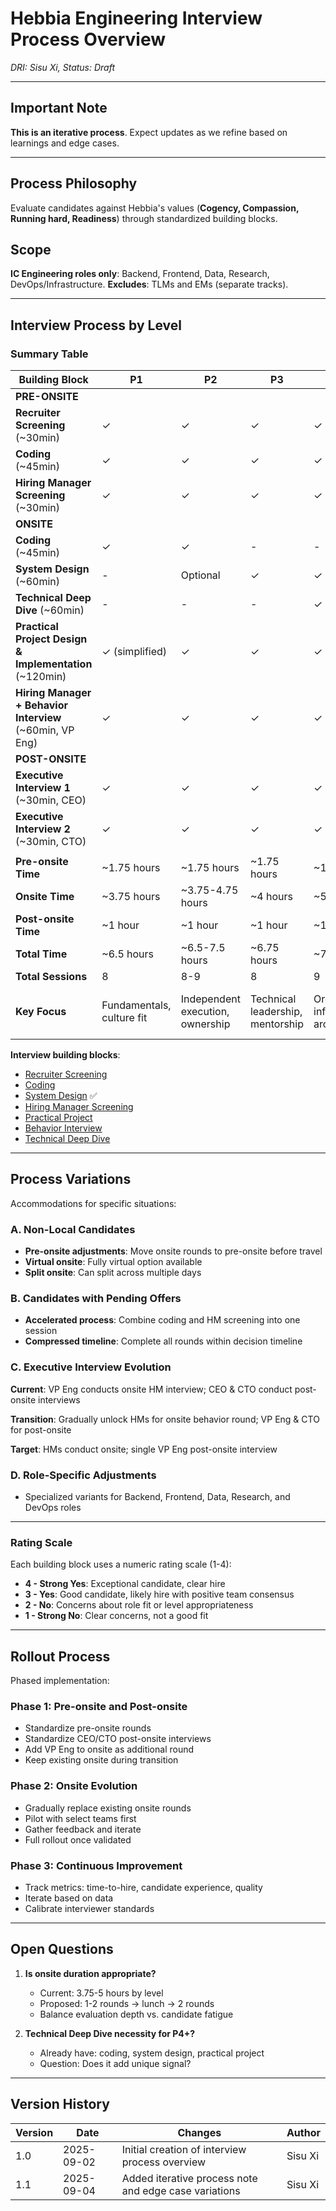 # Hebbia Engineering Interview Process Overview

*DRI: Sisu Xi, Status: Draft*

---

## Important Note

**This is an iterative process**. Expect updates as we refine based on learnings and edge cases.

---

## Process Philosophy

Evaluate candidates against Hebbia's values (**Cogency, Compassion, Running hard, Readiness**) through standardized building blocks.

## Scope

**IC Engineering roles only**: Backend, Frontend, Data, Research, DevOps/Infrastructure.
**Excludes**: TLMs and EMs (separate tracks).

---

## Interview Process by Level

### Summary Table

| Building Block | P1 | P2 | P3 | P4 | P5 | P6 |
|---|---|---|---|---|---|---|
| **PRE-ONSITE** | | | | | | |
| **Recruiter Screening** (~30min) | ✓ | ✓ | ✓ | ✓ | ✓ | ✓ |
| **Coding** (~45min) | ✓ | ✓ | ✓ | ✓ | ✓ | ✓ |
| **Hiring Manager Screening** (~30min) | ✓ | ✓ | ✓ | ✓ | ✓ | ✓ |
| **ONSITE** | | | | | | |
| **Coding** (~45min) | ✓ | ✓ | - | - | - | - |
| **System Design** (~60min) | - | Optional | ✓ | ✓ | ✓ | ✓ |
| **Technical Deep Dive** (~60min) | - | - | - | ✓ | ✓ | ✓ |
| **Practical Project Design & Implementation** (~120min) | ✓ (simplified) | ✓ | ✓ | ✓ | ✓ | ✓ |
| **Hiring Manager + Behavior Interview** (~60min, VP Eng) | ✓ | ✓ | ✓ | ✓ | ✓ | ✓ |
| **POST-ONSITE** | | | | | | |
| **Executive Interview 1** (~30min, CEO) | ✓ | ✓ | ✓ | ✓ | ✓ | ✓ |
| **Executive Interview 2** (~30min, CTO) | ✓ | ✓ | ✓ | ✓ | ✓ | ✓ |
| | | | | | | |
| **Pre-onsite Time** | ~1.75 hours | ~1.75 hours | ~1.75 hours | ~1.75 hours | ~1.75 hours | ~1.75 hours |
| **Onsite Time** | ~3.75 hours | ~3.75-4.75 hours | ~4 hours | ~5 hours | ~5 hours | ~5 hours |
| **Post-onsite Time** | ~1 hour | ~1 hour | ~1 hour | ~1 hour | ~1 hour | ~1 hour |
| **Total Time** | ~6.5 hours | ~6.5-7.5 hours | ~6.75 hours | ~7.75 hours | ~7.75 hours | ~7.75 hours |
| **Total Sessions** | 8 | 8-9 | 8 | 9 | 9 | 9 |
| **Key Focus** | Fundamentals, culture fit | Independent execution, ownership | Technical leadership, mentorship | Organizational influence, architecture | Company-wide impact, vision | Industry leadership, transformation |

**Interview building blocks**:
- [Recruiter Screening](./recruiter_screening.md)
- [Coding](./coding.md)
- [System Design](./System_Design_Interview_Guidelines.md) ✅
- [Hiring Manager Screening](./hiring_manager_screening.md)
- [Practical Project](./practical_project.md)
- [Behavior Interview](./behavior_interview.md)
- [Technical Deep Dive](./technical_deep_dive.md)

---

## Process Variations

Accommodations for specific situations:

### A. Non-Local Candidates
- **Pre-onsite adjustments**: Move onsite rounds to pre-onsite before travel
- **Virtual onsite**: Fully virtual option available
- **Split onsite**: Can split across multiple days

### B. Candidates with Pending Offers
- **Accelerated process**: Combine coding and HM screening into one session
- **Compressed timeline**: Complete all rounds within decision timeline

### C. Executive Interview Evolution
**Current**: VP Eng conducts onsite HM interview; CEO & CTO conduct post-onsite interviews

**Transition**: Gradually unlock HMs for onsite behavior round; VP Eng & CTO for post-onsite

**Target**: HMs conduct onsite; single VP Eng post-onsite interview

### D. Role-Specific Adjustments
- Specialized variants for Backend, Frontend, Data, Research, and DevOps roles

---

### Rating Scale

Each building block uses a numeric rating scale (1-4):

- **4 - Strong Yes**: Exceptional candidate, clear hire
- **3 - Yes**: Good candidate, likely hire with positive team consensus  
- **2 - No**: Concerns about role fit or level appropriateness
- **1 - Strong No**: Clear concerns, not a good fit

---

## Rollout Process

Phased implementation:

### Phase 1: Pre-onsite and Post-onsite
- Standardize pre-onsite rounds
- Standardize CEO/CTO post-onsite interviews
- Add VP Eng to onsite as additional round
- Keep existing onsite during transition

### Phase 2: Onsite Evolution
- Gradually replace existing onsite rounds
- Pilot with select teams first
- Gather feedback and iterate
- Full rollout once validated

### Phase 3: Continuous Improvement
- Track metrics: time-to-hire, candidate experience, quality
- Iterate based on data
- Calibrate interviewer standards

---

## Open Questions

1. **Is onsite duration appropriate?**
   - Current: 3.75-5 hours by level
   - Proposed: 1-2 rounds → lunch → 2 rounds
   - Balance evaluation depth vs. candidate fatigue

2. **Technical Deep Dive necessity for P4+?**
   - Already have: coding, system design, practical project
   - Question: Does it add unique signal?

---

## Version History

| Version | Date | Changes | Author |
|---------|------|---------|---------|
| 1.0 | 2025-09-02 | Initial creation of interview process overview | Sisu Xi |
| 1.1 | 2025-09-04 | Added iterative process note and edge case variations | Sisu Xi |
